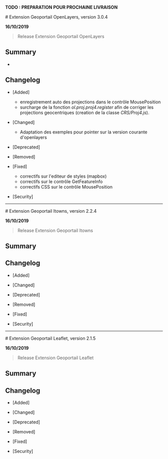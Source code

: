 **TODO : PREPARATION POUR PROCHAINE LIVRAISON**

# Extension Geoportail OpenLayers, version 3.0.4

**16/10/2019**
> Release Extension Geoportail OpenLayers

## Summary

*

## Changelog

* [Added]

    - enregistrement auto des projections dans le contrôle MousePosition
    - surcharge de la fonction *ol.proj.proj4.register* afin de corriger les projections geocentriques (creation de la classe *CRS/Proj4.js*).

* [Changed]

    - Adaptation des exemples pour pointer sur la version courante d'openlayers

* [Deprecated]

* [Removed]

* [Fixed]

    - correctifs sur l'editeur de styles (mapbox)
    - correctifs sur le contrôle GetFeatureInfo
    - correctifs CSS sur le contrôle MousePosition

* [Security]

---

# Extension Geoportail Itowns, version 2.2.4

**16/10/2019**
> Release Extension Geoportail Itowns

## Summary

## Changelog

* [Added]

* [Changed]

* [Deprecated]

* [Removed]

* [Fixed]

* [Security]

---

# Extension Geoportail Leaflet, version 2.1.5

**16/10/2019**
> Release Extension Geoportail Leaflet

## Summary

## Changelog

* [Added]

* [Changed]

* [Deprecated]

* [Removed]

* [Fixed]

* [Security]
